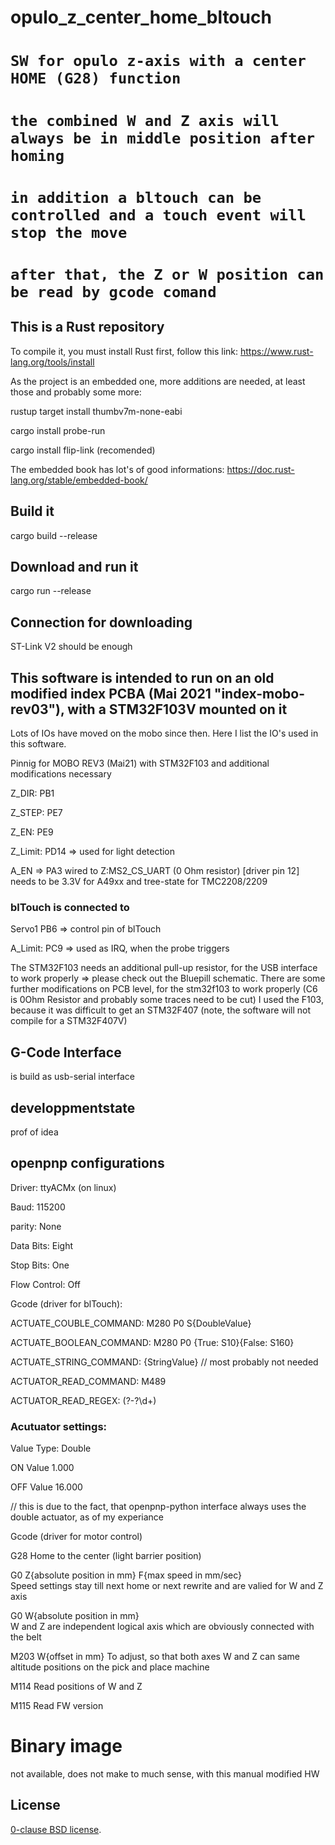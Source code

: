 # opulo_z_center_home_bltouch
# `SW for opulo z-axis with a center HOME (G28) function`
# `the combined W and Z axis will always be in middle position after homing`
# `in addition a bltouch can be controlled and a touch event will stop the move`
# `after that, the Z or W position can be read by gcode comand`


## This is a Rust repository
To compile it, you must install Rust first, follow this link:
https://www.rust-lang.org/tools/install

As the project is an embedded one, more additions are needed, at least those and probably some more:

rustup target install thumbv7m-none-eabi

cargo install probe-run

cargo install flip-link  (recomended)

The embedded book has lot's of good informations:
https://doc.rust-lang.org/stable/embedded-book/


## Build it
cargo build --release

## Download and run it
cargo run --release

## Connection for downloading
ST-Link V2 should be enough

## This software is intended to run on an old modified index PCBA (Mai 2021 "index-mobo-rev03"), with a STM32F103V mounted on it
Lots of IOs have moved on the mobo since then. Here I list the IO's used in this software.


Pinnig for MOBO REV3 (Mai21) with STM32F103 and additional modifications necessary

Z_DIR:     PB1

Z_STEP:    PE7

Z_EN:      PE9

Z_Limit:   PD14  => used for light detection

A_EN =>    PA3 wired to Z:MS2_CS_UART (0 Ohm resistor) [driver pin 12]
              needs to be 3.3V for A49xx and tree-state for TMC2208/2209

### blTouch is connected to ### 

Servo1     PB6  => control pin of blTouch

A_Limit:   PC9  => used as IRQ, when the probe triggers

The STM32F103 needs an additional pull-up resistor, for the USB interface to work properly
=> please check out the Bluepill schematic. There are some further modifications on
PCB level, for the stm32f103 to work properly (C6 is 0Ohm Resistor and probably some traces need to be cut)
I used the F103, because it was difficult to get an STM32F407 (note, the software will not compile for a STM32F407V)

## G-Code Interface
is build as usb-serial interface

## developpmentstate
prof of idea

## openpnp configurations ##

Driver: ttyACMx (on linux)

Baud: 115200

parity: None

Data Bits: Eight

Stop Bits: One

Flow Control: Off

Gcode (driver for blTouch):

ACTUATE_COUBLE_COMMAND:  M280 P0 S{DoubleValue}

ACTUATE_BOOLEAN_COMMAND: M280 P0 {True: S10}{False: S160}

ACTUATE_STRING_COMMAND: {StringValue}  // most probably not needed

ACTUATOR_READ_COMMAND: M489

ACTUATOR_READ_REGEX: (?<Value>-?\d+)


### Acutuator settings: ###

Value Type: Double

ON Value 1.000

OFF Value 16.000

// this is due to the fact, that openpnp-python interface always uses the double actuator, as of my experiance

Gcode (driver for motor control)

G28        Home to the center (light barrier position)

G0 Z{absolute position in mm} F{max speed in mm/sec}     
                  Speed settings stay till
                  next home or next rewrite
                  and are valied for W and Z axis
                  
G0 W{absolute position in mm}                            
                  W and Z are independent logical axis
                  which are obviously connected with the belt
                  
M203 W{offset in mm}
                 To adjust, so that both axes W and Z can same altitude
                 positions on the pick and place machine
                 
M114             Read positions of W and Z

M115             Read FW version


# Binary image
not available, does not make to much sense, with this manual modified HW

License
-------

[0-clause BSD license](LICENSE-0BSD.txt).
